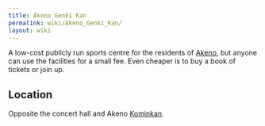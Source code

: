 ```yaml
---
title: Akeno Genki Kan
permalink: wiki/Akeno_Genki_Kan/
layout: wiki
---
```


A low-cost publicly run sports centre for the residents of
[Akeno](/wiki/Akeno "wikilink"), but anyone can use the facilities for a small
fee. Even cheaper is to buy a book of tickets or join up.

Location
--------

Opposite the concert hall and Akeno [Kominkan](/wiki/Kominkans "wikilink").

